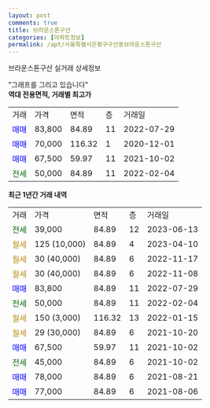 ```yaml
---
layout: post
comments: true
title: 브라운스톤구산
categories: [아파트정보]
permalink: /apt/서울특별시은평구구산동브라운스톤구산
---
```


브라운스톤구산 실거래 상세정보

<script type="text/javascript">
  google.charts.load('current', {'packages':['line', 'corechart']});
  google.charts.setOnLoadCallback(drawChart);

  function drawChart() {
    var data = new google.visualization.DataTable();
    data.addColumn('date', '거래일');
    data.addColumn('number', "매매");
    data.addColumn('number', "전세");
    data.addColumn('number', "전매");

    data.addRows([[new Date(Date.parse("2023-06-13")), null, 39000, null], [new Date(Date.parse("2023-04-10")), null, null, null], [new Date(Date.parse("2022-11-17")), null, null, null], [new Date(Date.parse("2022-11-08")), null, null, null], [new Date(Date.parse("2022-07-29")), 83800, null, null], [new Date(Date.parse("2022-02-04")), null, 50000, null], [new Date(Date.parse("2022-01-15")), null, null, null], [new Date(Date.parse("2021-10-20")), null, null, null], [new Date(Date.parse("2021-10-02")), 67500, null, null], [new Date(Date.parse("2021-10-02")), null, 45000, null], [new Date(Date.parse("2021-08-21")), 78000, null, null], [new Date(Date.parse("2021-08-06")), 77000, null, null]]);

    var options = {
      hAxis: {
        format: 'yyyy/MM/dd'
      },    
      lineWidth: 0,
      pointsVisible: true,    
      title: '최근 1년간 유형별 실거래가 분포',
      legend: { position: 'bottom' }
    };

    var formatter = new google.visualization.NumberFormat({pattern:'###,###'} );
    formatter.format(data, 1);
    formatter.format(data, 2);
    
    setTimeout(function() {
        var chart = new google.visualization.LineChart(document.getElementById('columnchart_material'));
        chart.draw(data, (options));
        document.getElementById('loading').style.display = 'none';
    }, 200);
  }
</script>


<div id="loading" style="z-index:20; display: block; margin-left: 0px">"그래프를 그리고 있습니다"</div>
<div id="columnchart_material" style="width: 95%; margin-left: 0px; display: block"></div>
<!-- contents start -->
<b>역대 전용면적, 거래별 최고가</b>
<table class="sortable">
    <tr>
      <td>거래</td>
      <td>가격</td>
      <td>면적</td>
      <td>층</td>
      <td>거래일</td>
    </tr>
        <tr>
          <td><a style="color: blue">매매</a></td>
          <td>83,800</td>
          <td>84.89</td>
          <td>11</td>
          <td>2022-07-29</td>
        </tr>            <tr>
          <td><a style="color: blue">매매</a></td>
          <td>70,000</td>
          <td>116.32</td>
          <td>1</td>
          <td>2020-12-01</td>
        </tr>            <tr>
          <td><a style="color: blue">매매</a></td>
          <td>67,500</td>
          <td>59.97</td>
          <td>11</td>
          <td>2021-10-02</td>
        </tr>        
        <tr>
              <td><a style="color: darkgreen">전세</a></td>
              <td>50,000</td>
              <td>84.89</td>
              <td>11</td>
              <td>2022-02-04</td>
            </tr>        
    
</table>

<b>최근 1년간 거래 내역</b>

<table class="sortable">
    <tr>
      <td>거래</td>
      <td>가격</td>
      <td>면적</td>
      <td>층</td>
      <td>거래일</td>
    </tr>
    <tr>
      <td><a style="color: darkgreen">전세</a></td>
      <td>39,000</td>
      <td>84.89</td>
      <td>12</td>
      <td>2023-06-13</td>
    </tr>          <tr>
      <td><a style="color: darkgoldenrod">월세</a></td>
      <td>125 (10,000)</td>
      <td>84.89</td>
      <td>4</td>
      <td>2023-04-10</td>
    </tr>          <tr>
      <td><a style="color: darkgoldenrod">월세</a></td>
      <td>30 (40,000)</td>
      <td>84.89</td>
      <td>6</td>
      <td>2022-11-17</td>
    </tr>          <tr>
      <td><a style="color: darkgoldenrod">월세</a></td>
      <td>30 (40,000)</td>
      <td>84.89</td>
      <td>6</td>
      <td>2022-11-08</td>
    </tr>          <tr>
      <td><a style="color: blue">매매</a></td>
      <td>83,800</td>
      <td>84.89</td>
      <td>11</td>
      <td>2022-07-29</td>
    </tr>          <tr>
      <td><a style="color: darkgreen">전세</a></td>
      <td>50,000</td>
      <td>84.89</td>
      <td>11</td>
      <td>2022-02-04</td>
    </tr>          <tr>
      <td><a style="color: darkgoldenrod">월세</a></td>
      <td>150 (3,000)</td>
      <td>116.32</td>
      <td>13</td>
      <td>2022-01-15</td>
    </tr>          <tr>
      <td><a style="color: darkgoldenrod">월세</a></td>
      <td>29 (30,000)</td>
      <td>84.89</td>
      <td>6</td>
      <td>2021-10-20</td>
    </tr>          <tr>
      <td><a style="color: blue">매매</a></td>
      <td>67,500</td>
      <td>59.97</td>
      <td>11</td>
      <td>2021-10-02</td>
    </tr>          <tr>
      <td><a style="color: darkgreen">전세</a></td>
      <td>45,000</td>
      <td>84.89</td>
      <td>6</td>
      <td>2021-10-02</td>
    </tr>          <tr>
      <td><a style="color: blue">매매</a></td>
      <td>78,000</td>
      <td>84.89</td>
      <td>6</td>
      <td>2021-08-21</td>
    </tr>          <tr>
      <td><a style="color: blue">매매</a></td>
      <td>77,000</td>
      <td>84.89</td>
      <td>6</td>
      <td>2021-08-06</td>
    </tr>      </table>
<!-- contents end -->    

